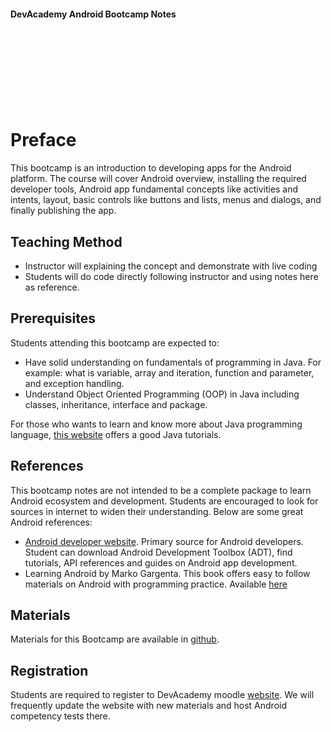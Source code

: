 
#### DevAcademy Android Bootcamp Notes

<br/>
<br/>
<br/>
<br/>
<br/>
<br/>
<br/>

# Preface

This bootcamp is an introduction to developing apps for the Android platform. The course will cover Android overview, installing the required developer tools, Android app fundamental concepts like activities and intents, layout, basic controls like buttons and lists, menus and dialogs, and finally publishing the app.

## Teaching Method

* Instructor will explaining the concept and demonstrate with live coding 
* Students will do code directly following instructor and using notes here as reference.

## Prerequisites

Students attending this bootcamp are expected to:

* Have solid understanding on fundamentals of programming in Java. For example: what is variable, array and iteration, function and parameter, and exception handling.
* Understand Object Oriented Programming (OOP) in Java including classes, inheritance, interface and package.

For those who wants to learn and know more about Java programming language, [this website](http://www.tutorialspoint.com/java/) offers a good Java tutorials.

## References

This bootcamp notes are not intended to be a complete package to learn Android ecosystem and development. Students are encouraged to look for sources in internet to widen their understanding. Below are some great Android references:

* [Android developer website](http://developer.android.com). Primary source for Android developers. Student can download Android Development Toolbox (ADT), find tutorials, API references and guides on Android app development.
* Learning Android by Marko Gargenta. This book offers easy to follow materials on Android with programming practice. Available [here](http://shop.oreilly.com/product/0636920010883.do)

## Materials

Materials for this Bootcamp are available in [github](https://github.com/devacademy/android-bootcamp).

## Registration

Students are required to register to DevAcademy moodle [website](http://moodle.devacademy.co.id). We will frequently update the website with new materials and host Android competency tests there.
